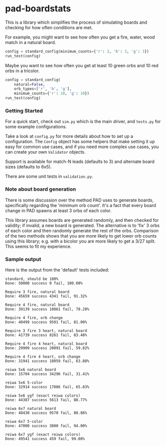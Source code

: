 # pad-boardstats

This is a library which simplifies the process of simulating boards and
checking for how often conditions are met.

For example, you might want to see how often you get a fire, water, wood match
in a natural board. 

```python
config = standard_config(minimum_counts={'r': 3, 'b': 3, 'g': 3})
run_test(config)
```

Maybe you want to see how often you get at least 10 green orbs and 10 red orbs
in a tricolor.

```python
config = standard_config(
    natural=False,
    orb_types=['r', 'b', 'g'],
    minimum_counts={'r': 10, 'g': 10})
run_test(config)
```

### Getting Started

For a quick start, check out `sim.py` which is the main driver, and `tests.py`
for some example configurations.

Take a look at `config.py` for more details about how to set up a
configuration. The `Config` object has some helpers that make setting it up
easy for common use cases, and if you need more complex use cases, you can create
your own `Validator` objects.

Support is available for match-N leads (defaults to 3) and alternate board
sizes (defaults to 6x5).

There are some unit tests in `validation.py`.

### Note about board generation

There is some discussion over the method PAD uses to generate boards,
specifically regarding the 'minimum orb count'. It's a fact that every board
change in PAD spawns at least 3 orbs of each color. 

This library assumes boards are generated randomly, and then checked for
validity; if invalid, a new board is generated. The alternative is to 'fix' 3
orbs of each color and then randomly generate the rest of the orbs. Comparison
of the two methods shows that you are more likely to get lower orb counts using
this library; e.g. with a bicolor you are more likely to get a 3/27 split. This
seems to fit my experience.


### Sample output

Here is the output from the 'default' tests included:

```
standard, should be 100%
Done: 50000 success 0 fail, 100.00%

Require 3 fire, natural board
Done: 45659 success 4341 fail, 91.32%

Require 4 fire, natural board
Done: 39139 success 10861 fail, 78.28%

Require 4 fire, orb change
Done: 40499 success 9501 fail, 81.00%

Require 3 fire 3 heart, natural board
Done: 41739 success 8261 fail, 83.48%

Require 4 fire 4 heart, natural board
Done: 29909 success 20091 fail, 59.82%

Require 4 fire 4 heart, orb change
Done: 31941 success 18059 fail, 63.88%

reiwa 5x6 natural board
Done: 15704 success 34296 fail, 31.41%

reiwa 5x6 5-color
Done: 32914 success 17086 fail, 65.83%

reiwa 5x6 ygf (exact reiwa colors)
Done: 44387 success 5613 fail, 88.77%

reiwa 6x7 natural board
Done: 40430 success 9570 fail, 80.86%

reiwa 6x7 5-color
Done: 47000 success 3000 fail, 94.00%

reiwa 6x7 ygf (exact reiwa colors)
Done: 49541 success 459 fail, 99.08%
```
